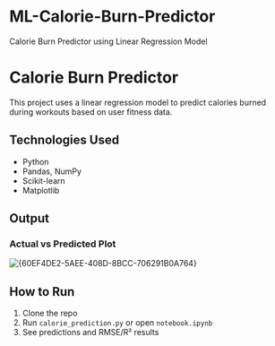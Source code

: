 # ML-Calorie-Burn-Predictor
Calorie Burn Predictor using Linear Regression Model

# Calorie Burn Predictor

This project uses a linear regression model to predict calories burned during workouts based on user fitness data.

## Technologies Used
- Python
- Pandas, NumPy
- Scikit-learn
- Matplotlib

## Output
### Actual vs Predicted Plot
![{60EF4DE2-5AEE-408D-8BCC-706291B0A764}](https://github.com/user-attachments/assets/5194a681-1b78-421d-a985-bca4059efd54)


## How to Run
1. Clone the repo
2. Run `calorie_prediction.py` or open `notebook.ipynb`
3. See predictions and RMSE/R² results
